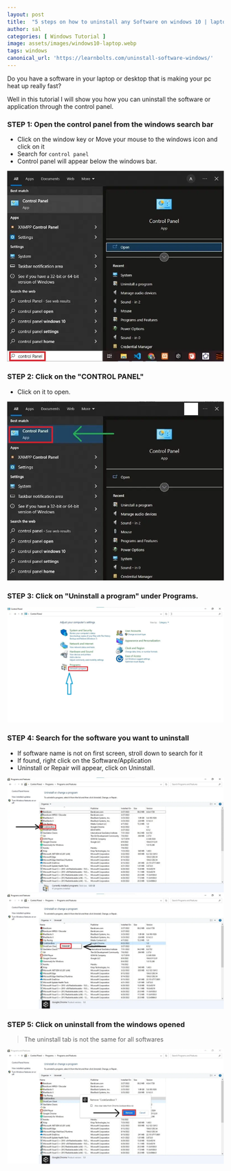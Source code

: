 ```yaml
---
layout: post
title:  "5 steps on how to uninstall any Software on windows 10 | laptop | desktop"
author: sal
categories: [ Windows Tutorial ]
image: assets/images/windows10-laptop.webp
tags: windows
canonical_url: 'https://learnbolts.com/uninstall-software-windows/'
---
```


Do you have a software in your laptop or desktop that is making your pc heat up really fast?

Well in this tutorial I will show you how you can uninstall the software or application through the control panel.

### STEP 1: Open the control panel from the windows search bar

* Click on the window key or Move your mouse to the windows icon and click on it
* Search for <code>control panel</code>
* Control panel will appear below the windows bar.


![open the control panel](../assets/images/step1a.webp)

### STEP 2: Click on the "CONTROL PANEL"

* Click on it to open.

![Click on the control panel](../assets/images/step2.webp)

### STEP 3: Click on "Uninstall a program" under Programs.

![Click on uninstall](../assets/images/step3.webp)

### STEP 4: Search for the software you want to uninstall
* If software name is not on first screen, stroll down to search for it
* If found, right click on the Software/Application
* Uninstall or Repair will appear, click on Uninstall.

![Search for software to uninstall](../assets/images/step4.webp)
![Search for software to uninstall part b](../assets/images/step4b.webp)

### STEP 5: Click on uninstall from the windows opened
> The uninstall tab is not the same for all softwares

![Click on uninstall](../assets/images/step5.webp)



